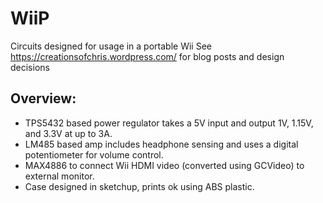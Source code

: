# WiiP
Circuits designed for usage in a portable Wii
See https://creationsofchris.wordpress.com/ for blog posts and design decisions  

## Overview:  
* TPS5432 based power regulator takes a 5V input and output 1V, 1.15V, and 3.3V at up to 3A.
* LM485 based amp includes headphone sensing and uses a digital potentiometer for volume control.
* MAX4886 to connect Wii HDMI video (converted using GCVideo) to external monitor.
* Case designed in sketchup, prints ok using ABS plastic.
